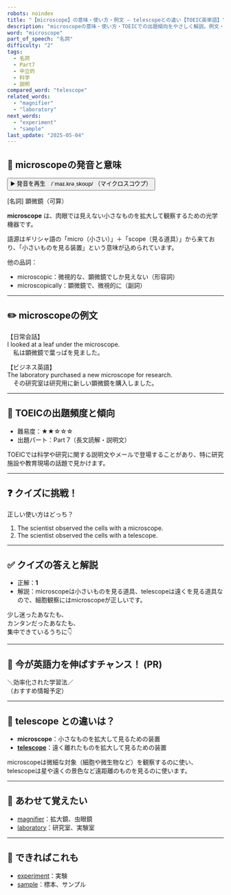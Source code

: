 ```yaml
---
robots: noindex
title: "【microscope】の意味・使い方・例文 ― telescopeとの違い【TOEIC英単語】"
description: "microscopeの意味・使い方・TOEICでの出題傾向をやさしく解説。例文・クイズ付きでtelescopeとの違いもわかりやすく学べます。"
word: "microscope"
part_of_speech: "名詞"
difficulty: "2"
tags:
  - 名詞
  - Part7
  - 中立的
  - 科学
  - 説明
compared_word: "telescope"
related_words:
  - "magnifier"
  - "laboratory"
next_words:
  - "experiment"
  - "sample"
last_update: "2025-05-04"
---
```


## 🔰 microscopeの発音と意味

<button class="play-audio" onclick="playTTS('microscope')">
  <span class="play-audio-main">
    ▶️ 発音を再生　/ˈmaɪ.krəˌskoʊp/
  </span>
  <span class="play-audio-sub">
    （マイクロスコウプ）
  </span>
</button>

[名詞] 顕微鏡（可算）

**microscope** は、肉眼では見えない小さなものを拡大して観察するための光学機器です。

語源はギリシャ語の「micro（小さい）」＋「scope（見る道具）」から来ており、「小さいものを見る装置」という意味が込められています。

他の品詞：  
- microscopic：微視的な、顕微鏡でしか見えない（形容詞）
- microscopically：顕微鏡で、微視的に（副詞）

---

## ✏️ microscopeの例文

【日常会話】  
I looked at a leaf under the microscope.  
　私は顕微鏡で葉っぱを見ました。

【ビジネス英語】  
The laboratory purchased a new microscope for research.  
　その研究室は研究用に新しい顕微鏡を購入しました。

---

## 🎯 TOEICの出題頻度と傾向

- 難易度：★★☆☆☆
- 出題パート：Part 7（長文読解・説明文）

TOEICでは科学や研究に関する説明文やメールで登場することがあり、特に研究施設や教育現場の話題で見かけます。

---

## ❓ クイズに挑戦！

正しい使い方はどっち？

1. The scientist observed the cells with a microscope.  
2. The scientist observed the cells with a telescope.

---

## ✅ クイズの答えと解説

- 正解：**1**
- 解説：microscopeは小さいものを見る道具、telescopeは遠くを見る道具なので、細胞観察にはmicroscopeが正しいです。

少し迷ったあなたも、  
カンタンだったあなたも、  
集中できているうちに👇️

---

## 🚀 今が英語力を伸ばすチャンス！ (PR)

<div class="info-center">
＼効率化された学習法／<br>  
（おすすめ情報予定）
</div>

---

## 🤔  telescope との違いは？

- **microscope**：小さなものを拡大して見るための装置
- **[telescope](/telescope)**：遠く離れたものを拡大して見るための装置

microscopeは微細な対象（細胞や微生物など）を観察するのに使い、telescopeは星や遠くの景色など遠距離のものを見るのに使います。

---

## 🧩 あわせて覚えたい

- [magnifier](/magnifier)：拡大鏡、虫眼鏡
- [laboratory](/laboratory)：研究室、実験室

---

## 📖 できればこれも

- [experiment](/experiment)：実験
- [sample](/sample)：標本、サンプル

<!-- cvid: aid38_bid40 -->
